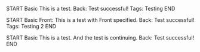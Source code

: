 <!-- CARD -->

START
Basic
This is a test.
Back: Test successful!
Tags: Testing
END

<!-- CARD -->

START
Basic
Front: This is a test with Front specified.
Back: Test successful!
Tags: Testing 2
END

<!-- CARD -->

START
Basic
This is a test.
And the test is continuing.
Back: Test successful!
END
